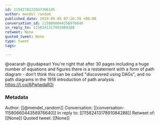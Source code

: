 ```yaml
---
id: 1158278123567366145
author: mendel_random
published_date: 2019-08-05 07:26:39 +00:00
conversation_id: 1158066044356976640
in_reply_to: 1158241317891084288
retweet: None
quoted_tweet: None
type: tweet
tags:

---
```


@oacarah @yudapearl You're right that after 30 pages including a huge number of equations and figures there is a restatement with a form of path diagram - don't think this can be called "discovered using DAGs", and no path diagrams in the 1918 introduction of path analysis https://t.co/APwIwdaR2j

### Metadata

Author: [[@mendel_random]]
Conversation: [[conversation-1158066044356976640]]
In reply to: [[1158241317891084288]]
Retweet of: [[None]]
Quoted tweet: [[None]]

